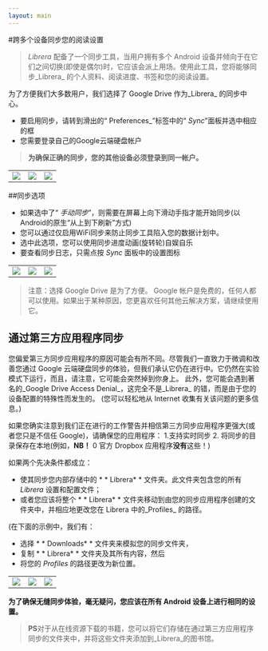 ```yaml
---
layout: main
---
```


#跨多个设备同步您的阅读设置


> _Librera_ 配备了一个同步工具，当用户拥有多个 Android 设备并倾向于在它们之间切换(即使是偶尔)时，它应该会派上用场。使用此工具，您将能够同步_Librera_ 的个人资料、阅读进度、书签和您的阅读设置。

为了方便我们大多数用户，我们选择了 Google Drive 作为_Librera_ 的同步中心。

* 要启用同步，请转到滑出的“ Preferences_”标签中的“ _Sync_”面板并选中相应的框
* 您需要登录自己的Google云端硬盘帐户
 
> **为确保正确的同步，您的其他设备必须登录到同一帐户。**

||||
|-|-|-|
|![](1.jpg)|![](2.jpg)|![](3.jpg)|

##同步选项

* 如果选中了“ _手动同步_”，则需要在屏幕上向下滑动手指才能开始同步(以Android的原生“从上到下刷新”方式)
* 您可以通过仅启用WiFi同步来防止同步工具陷入您的数据计划中。
* 选中此选项，您可以使用同步进度动画(旋转轮)自娱自乐
* 要查看同步日志，只需点按 _Sync_ 面板中的设置图标

||||
|-|-|-|
|![](32.jpg)|![](41.jpg)|![](42.jpg)|

> 注意：选择 Google Drive 是为了方便。 Google 帐户是免费的，任何人都可以使用。如果出于某种原因，您更喜欢任何其他云解决方案，请继续使用它。

## 通过第三方应用程序同步

您偏爱第三方同步应用程序的原因可能会有所不同。尽管我们一直致力于微调和改善您通过 Google 云端硬盘同步的体验，但我们承认它仍在进行中。它仍然在实验模式下运行，而且，请注意，它可能会突然掉到你身上。
此外，您可能会遇到著名的_Google Drive Access Denial_，这完全不是_Librera_ 的错，而是由于您的设备配置的特殊性而发生的。 (您可以轻松地从 Internet 收集有关该问题的更多信息。)

如果您确实注意到我们正在进行的工作警告并相信第三方同步应用程序更强大(或者您只是不信任 Google)，请确保您的应用程序：
1.支持实时同步
2. 将同步的目录保存在本地(例如，**NB！** 0 官方 Dropbox 应用程序**没有**这些！)

如果两个先决条件都成立：
* 使其同步您内部存储中的 * * Librera* *  文件夹。此文件夹包含您的所有 _Librera_ 设置和配置文件；
* 或者您应该将整个 * * Librera* *  文件夹移动到由您的同步应用程序创建的文件夹中，并相应地更改您在 Librera 中的_Profiles_ 的路径。

(在下面的示例中，我们有：
* 选择 * * Downloads* *  文件夹来模拟您的同步文件夹，
* 复制 * * Librera* *  文件夹及其所有内容，然后
* 将您的 _Profiles_ 的路径更改为新位置。

||||
|-|-|-|
|![](4.jpg)|![](5.jpg)|![](6.jpg)|

**为了确保无缝同步体验，毫无疑问，您应该在所有 Android 设备上进行相同的设置。**

> **PS**对于从在线资源下载的书籍，您可以将它们存储在通过第三方应用程序同步的文件夹中，并将这些文件夹添加到_Librera_的图书馆。



